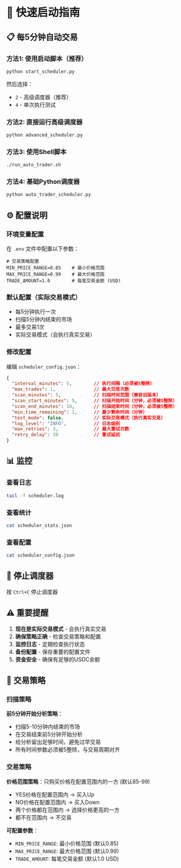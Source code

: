 # 🚀 快速启动指南

## 📋 每5分钟自动交易

### 方法1: 使用启动脚本（推荐）

```bash
python start_scheduler.py
```

然后选择：
- `2` - 高级调度器（推荐）
- `4` - 单次执行测试

### 方法2: 直接运行高级调度器

```bash
python advanced_scheduler.py
```

### 方法3: 使用Shell脚本

```bash
./run_auto_trader.sh
```

### 方法4: 基础Python调度器

```bash
python auto_trader_scheduler.py
```

## ⚙️ 配置说明

### 环境变量配置

在 `.env` 文件中配置以下参数：

```env
# 交易策略配置
MIN_PRICE_RANGE=0.85    # 最小价格范围
MAX_PRICE_RANGE=0.99    # 最大价格范围
TRADE_AMOUNT=1.0        # 每笔交易金额 (USD)
```

### 默认配置（实际交易模式）
- 每5分钟执行一次
- 扫描5分钟内结束的市场
- 最多交易1次
- 实际交易模式（会执行真实交易）

### 修改配置

编辑 `scheduler_config.json`：

```json
{
  "interval_minutes": 5,        // 执行间隔（必须被5整除）
  "max_trades": 1,              // 最大交易次数
  "scan_minutes": 5,            // 扫描时间范围（兼容旧版本）
  "scan_start_minutes": 5,      // 扫描开始时间（分钟，必须被5整除）
  "scan_end_minutes": 10,       // 扫描结束时间（分钟，必须被5整除）
  "min_time_remaining": 1,      // 最少剩余时间（分钟）
  "test_mode": false,           // 实际交易模式（执行真实交易）
  "log_level": "INFO",          // 日志级别
  "max_retries": 3,             // 最大重试次数
  "retry_delay": 30             // 重试延迟
}
```

## 📊 监控

### 查看日志
```bash
tail -f scheduler.log
```

### 查看统计
```bash
cat scheduler_stats.json
```

### 查看配置
```bash
cat scheduler_config.json
```

## 🛑 停止调度器

按 `Ctrl+C` 停止调度器

## ⚠️ 重要提醒

1. **现在是实际交易模式** - 会执行真实交易
2. **确保策略正确** - 检查交易策略和配置
3. **监控日志** - 定期检查执行状态
4. **备份配置** - 保存重要的配置文件
5. **资金安全** - 确保有足够的USDC余额

## 🎯 交易策略

### 扫描策略
**前5分钟开始分析策略**：
- 扫描5-10分钟内结束的市场
- 在交易结束前5分钟开始分析
- 给分析留出足够时间，避免过早交易
- 所有时间参数必须被5整除，与交易周期对齐

### 交易策略
**价格范围策略**：只购买价格在配置范围内的一方 (默认85-99)

- YES价格在配置范围内 → 买入Up
- NO价格在配置范围内 → 买入Down
- 两个价格都在范围内 → 选择价格更高的一方
- 都不在范围内 → 不交易

**可配置参数**：
- `MIN_PRICE_RANGE`: 最小价格范围 (默认0.85)
- `MAX_PRICE_RANGE`: 最大价格范围 (默认0.99)
- `TRADE_AMOUNT`: 每笔交易金额 (默认1.0 USD)
